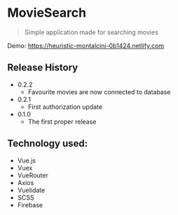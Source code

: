 # MovieSearch
> Simple application made for searching movies

Demo: https://heuristic-montalcini-0b1424.netlify.com

## Release History

* 0.2.2
    * Favourite movies are now connected to database
* 0.2.1
    * First authorization update
* 0.1.0
    * The first proper release

## Technology used:

* Vue.js
* Vuex
* VueRouter
* Axios
* Vuelidate
* SCSS
* Firebase

